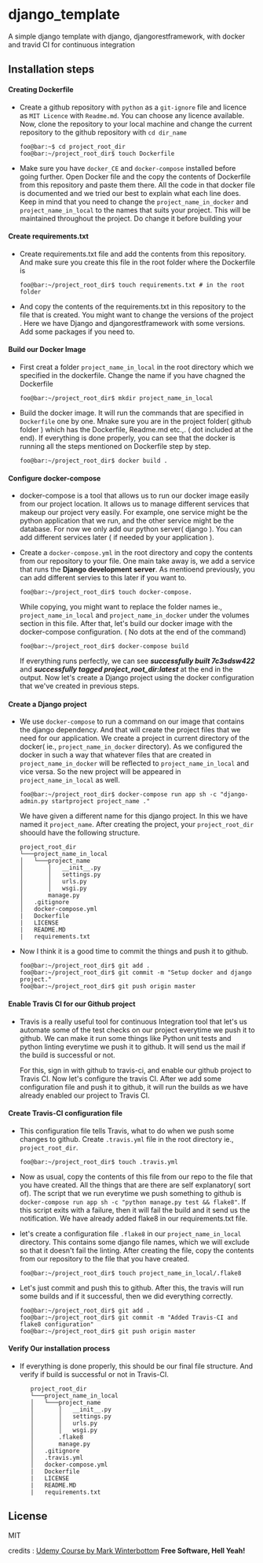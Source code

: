 # django_template
A simple django template with django, djangorestframework, with docker and travid CI for continuous integration

## Installation steps
#### Creating Dockerfile
- Create a github repository with `python` as a `git-ignore` file and licence as `MIT Licence` with `Readme.md`. You can choose any licence available. Now, clone the repository to your local machine and change the current repository to the github repository with `cd dir_name` 

    ```console    
    foo@bar:~$ cd project_root_dir 
    foo@bar:~/project_root_dir$ touch Dockerfile
    ```

- Make sure you have `docker_CE` and `docker-compose` installed before going further.  Open Docker file and the copy the contents of Dockerfile from this repository and paste them there. All the code in that docker file is documented and we tried our best to explain what each line does. Keep in mind that you need to change the `project_name_in_docker` and `project_name_in_local` to the names that suits your project. This will be maintained throughout the project. Do change it before building your 

#### Create requirements.txt
- Create requirements.txt file and add the contents from this repository. And make sure you create this file in the root folder where the Dockerfile is 
    ```console
    foo@bar:~/project_root_dir$ touch requirements.txt # in the root folder
    ```
- And copy the contents of the requirements.txt in this repository to the file that is created. You might want to change the versions of the project . Here we have Django and djangorestframework with some versions. Add some packages if you need to.

#### Build our Docker Image
- First creat a folder `project_name_in_local`  in the root directory which we specified in the dockerfile. Change the name if you have chagned the Dockerfile
    ```console 
    foo@bar:~/project_root_dir$ mkdir project_name_in_local
    ```
- Build the docker image. It will run the commands that are specified in `Dockerfile` one by one. Mnake sure you are in the project folder( github folder ) which has the Dockerfile, Readme.md etc.,. ( dot included at the end). If everything is done properly, you can see that the docker is running all the steps mentioned on Dockerfile step by step.
    ```console
    foo@bar:~/project_root_dir$ docker build .
    ```
#### Configure docker-compose
- docker-compose is a tool that allows us to run our docker image easily from our project location. It allows us to manage different services that makeup our project very easily. For example, one service might be the python application that we run, and the other service might be the database. For now we only add our python server( django ). You can add different services later ( if needed by your application ).

- Create a `docker-compose.yml` in the root directory and copy the contents from our repository to your file. One main take away is, we add a service that runs the __Django development server__.  As mentioend previously, you can add different servies to this later if you want to.
    
    ```console
    foo@bar:~/project_root_dir$ touch docker-compose.
    ```
    While copying, you might want to replace the folder names ie., `project_name_in_local` and `project_name_in_docker` under the volumes section in this file. After that, let's build our docker image with the docker-compose configuration. ( No dots at the end of the command)
    ```console
    foo@bar:~/project_root_dir$ docker-compose build
    ```
    If everything runs perfectly, we can see ___successfully built 7c3sdsw422___ and ___successfully tagged project_root_dir:latest___ at the end in the output. Now let's create a Django project using the docker configuration that we've created in previous steps.
#### Create a Django project
- We use `docker-compose` to run a command on our image that contains the django dependency. And that will create the project files that we need for our application. We create a project in current directory of the docker( ie., `project_name_in_docker` directory). As we configured the docker in such a way that whatever files that are created in `project_name_in_docker` will be reflected to `project_name_in_local` and vice versa. So the new project will be appeared in `project_name_in_local` as well. 

    ```console
    foo@bar:~/project_root_dir$ docker-compose run app sh -c "django-admin.py startproject project_name ."
    ```
    We have given a different name for this django project. In this we have named it `project_name`. After creating the project, your `project_root_dir` shoould have the following structure.
    ```
    project_root_dir
    └───project_name_in_local
    │   └───project_name
    │       │   __init__.py
    │       │   settings.py
    │       │   urls.py
    │       │   wsgi.py
    │       manage.py
    │   .gitignore
    │   docker-compose.yml
    |   Dockerfile
    |   LICENSE
    |   README.MD
    |   requirements.txt
    ```
- Now I think it is a good time to commit the things and push it to github.
    ```console
    foo@bar:~/project_root_dir$ git add .
    foo@bar:~/project_root_dir$ git commit -m "Setup docker and django project."
    foo@bar:~/project_root_dir$ git push origin master
    ```
#### Enable Travis CI for our Github project
- Travis is a really useful tool for continuous Integration tool that let's us automate some of the test checks on our project everytime we push it to github. We can make it run some things like Python unit tests and python linting everytime we push it to github. It will send us the mail if the build is successful or not. 
    
    For this, sign in with github to travis-ci, and enable our github project to Travis CI.  Now let's configure the travis CI. After we add some configuration file and push it to github, it will run the builds as we have already enabled our project to Travis CI.

#### Create Travis-CI configuration file 
- This configuration file tells Travis, what to do when we push some changes to github. Create `.travis.yml` file in the root directory ie., `project_root_dir`.
    ```console
    foo@bar:~/project_root_dir$ touch .travis.yml
    ```
- Now as usual, copy the contents of this file from our repo to the file that you have created. All the things that are there are self explanatory( sort of). The script that we run everytime we push something to github is ```docker-compose run app sh -c "python manage.py test && flake8"```. If this script exits with a failure, then it will fail the build and it send us the notification. We have already added flake8 in our requirements.txt file.

- let's create a configuration file ```.flake8``` in our ```project_name_in_local``` directory. This contains some django file names, which we will exclude so that it doesn't fail the linting. After creating the file, copy the contents from our repository to the file that you have created.
    ```console
    foo@bar:~/project_root_dir$ touch project_name_in_local/.flake8
    ```
- Let's just commit and push this to github. After this, the travis will run some builds and if it successful, then we did everything correctly.
     ```console
    foo@bar:~/project_root_dir$ git add .
    foo@bar:~/project_root_dir$ git commit -m "Added Travis-CI and flake8 configuration"
    foo@bar:~/project_root_dir$ git push origin master
    ```
#### Verify Our installation process
- If everything is done properly, this should be our final file structure. And verify if build is successful or not in Travis-CI.

     ```
        project_root_dir
        └───project_name_in_local
        │   └───project_name
        │       │   __init__.py
        │       │   settings.py
        │       │   urls.py
        │       │   wsgi.py
        │       .flake8
        │       manage.py
        │   .gitignore
        │   .travis.yml
        │   docker-compose.yml
        |   Dockerfile
        |   LICENSE
        |   README.MD
        |   requirements.txt
    ```


License
----

MIT

credits : [Udemy Course by  Mark Winterbottom](https://www.udemy.com/django-python-advanced/) 
**Free Software, Hell Yeah!**
